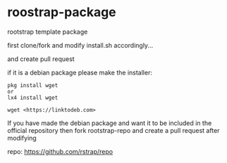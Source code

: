 # roostrap-package
rootstrap template package


first clone/fork and modify install.sh accordingly...

and create pull request

if it is a debian package please make the installer:
```
pkg install wget
or
lx4 install wget

wget <https://linktodeb.com>
```

If you have made the debian package and want it to be included in the official repository then fork rootstrap-repo and create a pull request after modifying

repo: https://github.com/rstrap/repo

